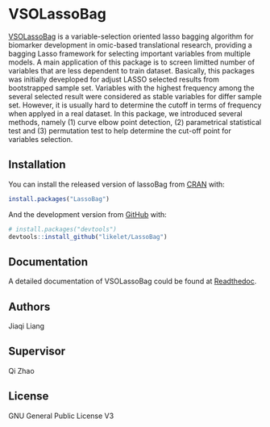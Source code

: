 
<!-- README.md is generated from README.Rmd. Please edit that file -->

# VSOLassoBag

[VSOLassoBag](https://github.com/likelet/LassoBag) is a variable-selection oriented
lasso bagging algorithm for biomarker development in omic-based translational
research, providing a bagging Lasso framework
for selecting important variables from multiple
models. A main application of this package is to screen limitted number
of variables that are less dependent to train dataset. Basically, this
packages was initially deveploped for adjust LASSO selected results from
bootstrapped sample set. Variables with the highest frequency among the
several selected result were considered as stable variables for differ
sample set. However, it is usually hard to determine the cutoff in terms
of frequency when applyed in a real dataset. In this package, we
introduced several methods, namely (1) curve elbow point
detection, (2) parametrical statistical test and (3) permutation test to
help determine the cut-off point for variables selection.

## Installation

You can install the released version of lassoBag from
[CRAN](https://CRAN.R-project.org) with:

``` r
install.packages("LassoBag")
```

And the development version from [GitHub](https://github.com/) with:

``` r
# install.packages("devtools")
devtools::install_github("likelet/LassoBag")
```

## Documentation

A detailed documentation of VSOLassoBag could be found at [Readthedoc](https://lassobag.readthedocs.io/en/latest/contents/installation.html#install-vsolassobag). 

## Authors

Jiaqi Liang 

## Supervisor

Qi Zhao 

## License 
GNU General Public License V3
